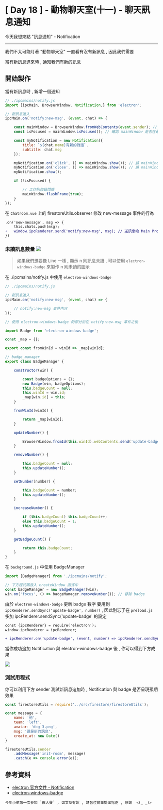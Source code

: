 # [ Day 18 ] - 動物聊天室(十一) - 聊天訊息通知

今天我想來點 "訊息通知" - Notification

----

我們不太可能盯著 "動物聊天室" 一直看有沒有新訊息 , 因此我們需要

當有新訊息進來時 , 通知我們有新的訊息

## 開始製作 

當有新訊息時 , 新增一個通知

```javascript
// ./ipcmains/notify.js
import {ipcMain, BrowserWindow, Notification,} from 'electron';

// 新訊息進入
ipcMain.on('notify:new-msg', (event, chat) => {

    const mainWindow = BrowserWindow.fromWebContents(event.sender); // 利用 event.sender 取得 currentWindow
    const isFocused = mainWindow.isFocused(); // 確認 mainWindow 是否在最上面

    const myNotification = new Notification({
        title: `${chat.name}有新的對話`,
        subtitle: chat.msg
    });

    myNotification.on('click', () => mainWindow.show()); // 將 mainWindow 帶到最上面
    myNotification.on('close', () => mainWindow.show()); // 將 mainWindow 帶到最上面
    myNotification.show();

    if (!isFocused) {

        // 工作列按鈕閃爍
        mainWindow.flashFrame(true);
    }
});
```

在 `Chatroom.vue` 上的 firestoreUtils.observer 修改 new-message 事件的行為

```diff
.on('new-message', msg => {
    this.chats.push(msg);
+   window.ipcRenderer.send('notify:new-msg', msg); // 送訊息給 Main Process , 告知有新的聊天訊息
})
```

### 未讀訊息數量 ![](https://i.imgur.com/Z3ANju5.png)

> 如果我們想要像 Line 一樣 , 顯示 n 則訊息未讀 , 可以使用 `electron-windows-badge` 來製作 n 則未讀的圖示



在  ./ipcmains/notify.js 中使用 `electron-windows-badge`


```javascript
// ./ipcmains/notify.js

// 新訊息進入
ipcMain.on('notify:new-msg', (event, chat) => {

    // notify:new-msg 事件內容 
});

// 使用 electron-windows-badge 的部分加在 notify:new-msg 事件之後

import Badge from 'electron-windows-badge';

const _map = {};

export const fromWinId = winId => _map[winId];

// badge manager
export class BadgeManager {

    constructor(win) {

        const badgeOptions = {};
        new Badge(win, badgeOptions);
        this.badgeCount = null;
        this.winId = win.id;
        _map[win.id] = this;
    }

    fromWinId(winId) {

        return _map[winId];
    }

    updateNumber() {

        BrowserWindow.fromId(this.winId).webContents.send('update-badge', this.badgeCount);
    }

    removeNumber() {

        this.badgeCount = null;
        this.updateNumber();
    }

    setNumber(number) {

        this.badgeCount = number;
        this.updateNumber();
    }

    increaseNumber() {

        if (this.badgeCount) this.badgeCount++;
        else this.badgeCount = 1;
        this.updateNumber();
    }

    getBadgeCount() {

        return this.badgeCount;
    }
}
```

在 `background.js` 中使用 BadgeManager

```javascript
import {BadgeManager} from './ipcmains/notify';

// 下方程式碼放入 createWindow 函式中
const badgeManager = new BadgeManager(win);
win.on('focus', () => badgeManager.removeNumber()); // 移除 badge
```

由於 `electron-windows-badge` 更新 badge 數字
要用到 `ipcRenderer.sendSync('update-badge', number)` , 
因此別忘了在 `preload.js` 多加 ipcRenderer.sendSync('update-badge' 的設定

```diff
const {ipcRenderer} = require('electron');
window.ipcRenderer = ipcRenderer;

+ ipcRenderer.on('update-badge', (event, number) => ipcRenderer.sendSync('update-badge', number));
```

當你成功追加 Notification 與 electron-windows-badge 後 , 你可以得到下方成果

![](https://i.imgur.com/ddtnUtP.gif)

### 測試用程式

你可以利用下方 sender 測試新訊息追加時 , Notification 與 badge 是否呈現預期效果

```javascript
const firestoreUtils = require('../src/firestore/firestoreUtils');

const message = {
    name: '他',
    team: 'left',
    avatar: 'dog-3.png',
    msg: '這是新的訊息',
    create_at: new Date()
}

firestoreUtils.sender
    .addMessage('init-room', message)
    .catch(e => console.error(e));
```

## 參考資料

- [electron 官方文件 - Notification](https://www.electronjs.org/docs/tutorial/notifications)
- [electron-windows-badge](https://www.npmjs.com/package/electron-windows-badge)

```
今年小弟第一次參加 `鐵人賽` , 如文章有誤 , 請各位前輩提出指正 , 感謝  <(_ _)>
```
